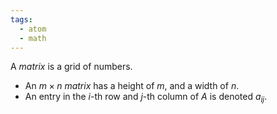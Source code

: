 ```yaml
---
tags:
  - atom
  - math
---
```

A *matrix* is a grid of numbers.
- An $m \times n$ *matrix* has a height of $m$, and a width of $n$.
- An entry in the $i$-th row and $j$-th column of $A$ is denoted $a_{ij}$.